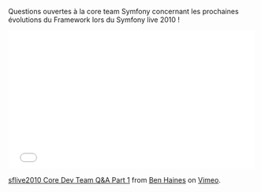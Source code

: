 
Questions ouvertes à la core team Symfony concernant les prochaines évolutions du Framework lors du Symfony live 2010 !

<iframe src="//player.vimeo.com/video/9519979" width="500" height="281" frameborder="0" webkitallowfullscreen mozallowfullscreen allowfullscreen></iframe> <p><a href="http://vimeo.com/9519979">sflive2010 Core Dev Team Q&A Part 1</a> from <a href="http://vimeo.com/user1491208">Ben Haines</a> on <a href="https://vimeo.com">Vimeo</a>.</p>
